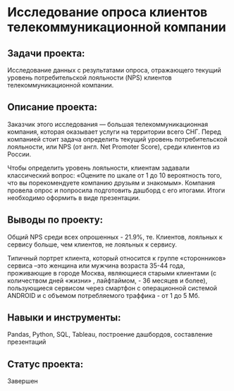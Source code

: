 # Исследование опроса клиентов телекоммуникационной компании

## Задачи проекта:

 Исследование данных с результатами опроса, отражающего текущий уровень потребительской лояльности (NPS) клиентов телекоммуникационной компании.

## Описание проекта:

Заказчик этого исследования — большая телекоммуникационная компания, которая оказывает услуги на территории всего СНГ. Перед компанией стоит задача определить текущий уровень потребительской лояльности, или NPS (от англ. Net Promoter Score), среди клиентов из России.

Чтобы определить уровень лояльности, клиентам задавали классический вопрос: «Оцените по шкале от 1 до 10 вероятность того, что вы порекомендуете компанию друзьям и знакомым». Компания провела опрос и попросила подготовить дашборд с его итогами. Итоги необходимо оформить в виде презентации.

## Выводы по проекту:

Общий NPS среди всех опрошенных - 21.9%, те. Клиентов, лояльных к сервису больше, чем
клиентов, не лояльных к сервису.

Типичный портрет клиента, который относится к группе «сторонников» сервиса –это женщина или мужчина возраста 35-44 года, проживающие в городе Москва, являющиеся старыми клиентами (с количеством дней «жизни» , лайфтаймом, - 36 месяцев и более), пользующиеся сервисом через смартфон c операционной системой ANDROID и с объемом потребляемого траффика - от 1 до 5 Мб.

## Навыки и инструменты:

Pandas, Python, SQL, Tableau, построение дашбордов, составление презентаций

## Статус проекта:

Завершен